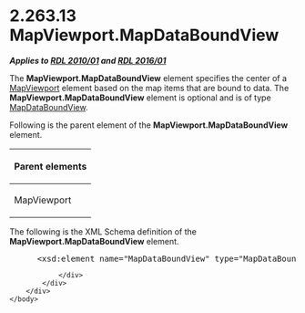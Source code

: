 <html dir="LTR" xmlns:mshelp="http://msdn.microsoft.com/mshelp" xmlns:ddue="http://ddue.schemas.microsoft.com/authoring/2003/5" xmlns:xlink="http://www.w3.org/1999/xlink" xmlns:tool="http://www.microsoft.com/tooltip">
    <head>
        <meta http-equiv="Content-Type" content="text/html; CHARSET=utf-8"></meta>
        <meta name="save" content="history"></meta>
        <title>2.263.13 MapViewport.MapDataBoundView</title>
        <xml>
            <mshelp:toctitle title="2.263.13 MapViewport.MapDataBoundView"></mshelp:toctitle>
            <mshelp:rltitle title="[MS-RDL]: MapViewport.MapDataBoundView"></mshelp:rltitle>
            <mshelp:keyword index="A" term="7efdcfcd-e297-461c-ae07-b3c761435303"></mshelp:keyword>
            <mshelp:attr name="DCSext.ContentType" value="open specification"></mshelp:attr>
            <mshelp:attr name="AssetID" value="7efdcfcd-e297-461c-ae07-b3c761435303"></mshelp:attr>
            <mshelp:attr name="TopicType" value="kbRef"></mshelp:attr>
            <mshelp:attr name="DCSext.Title" value="[MS-RDL]: MapViewport.MapDataBoundView" />
        </xml>
    </head>
    <body>
        <div id="header">
            <h1 class="heading">2.263.13 MapViewport.MapDataBoundView</h1>
        </div>
        <div id="mainSection">
            <div id="mainBody">
                <div id="allHistory" class="saveHistory"></div>
                <div id="sectionSection0" class="section" name="collapseableSection">
                    

<p><b><i>Applies to </i></b><a href="3428e690-a348-4ec7-8a6a-8efb42d2cdee.md"><b><i>RDL 2010/01</i></b></a><b><i>
and </i></b><a href="52ce3983-2bfc-4e72-9359-42aaf5fe4509.md"><b><i>RDL 2016/01</i></b></a></p>

<p>The <b>MapViewport.MapDataBoundView</b> element specifies
the center of a <a href="55679f1a-a5b6-4b08-b284-ff6e27deedb4.md">MapViewport</a>
element based on the map items that are bound to data. The <b>MapViewport.MapDataBoundView</b>
element is optional and is of type <a href="f5326a09-ae88-4aa6-8254-cd5503eb4a28.md">MapDataBoundView</a>.</p>

<p>Following is the parent element of the <b>MapViewport.MapDataBoundView</b>
element.</p>

<table>
 <thead>
  <tr>
   <th>
   <p>Parent elements</p>
   </th>
  </tr>
 </thead>
 <tr>
  <td>
  <p>MapViewport</p>
  </td>
 </tr>
</table>

<p>The following is the XML Schema definition of the <b>MapViewport.MapDataBoundView</b>
element.</p>

<dl>
<dd>
<div><pre> &lt;xsd:element name=&quot;MapDataBoundView&quot; type=&quot;MapDataBoundViewType&quot; minOccurs=&quot;0&quot; /&gt;
</pre></div>
</dd></dl>


                </div>
            </div>
        </div>
    </body>
</html>